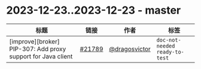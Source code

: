 # 2023-12-23..2023-12-23 - master
| 标题 | 链接 | 作者 | 标签 |
| - | :--: | :--: | - |
| [improve][broker] PIP-307: Add proxy support for Java client | [#21789](https://github.com/apache/pulsar/pull/21789) | [@dragosvictor](https://github.com/dragosvictor) | `doc-not-needed` `ready-to-test`  | 
